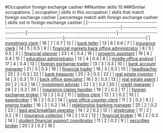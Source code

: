 #Occupation foreign exchange cashier
##Number skills 10
###Similar occupations:
| occupation                                                                                    |   skills in this occupation |   skills that match foreign exchange cashier |   percentage match with foreign exchange cashier |   skills not in foreign exchange cashier |
|:----------------------------------------------------------------------------------------------|----------------------------:|---------------------------------------------:|-------------------------------------------------:|-----------------------------------------:|
| [investment clerk](investment_clerk.md)                                                       |                          19 |                                            7 |                                              0.7 |                                       12 |
| [bank teller](bank_teller.md)                                                                 |                          13 |                                            6 |                                              0.6 |                                        7 |
| [insurance clerk](insurance_clerk.md)                                                         |                          14 |                                            5 |                                              0.5 |                                        9 |
| [financial markets back office administrator](financial_markets_back_office_administrator.md) |                           8 |                                            5 |                                              0.5 |                                        3 |
| [financial planner](financial_planner.md)                                                     |                          23 |                                            4 |                                              0.4 |                                       19 |
| [property assistant](property_assistant.md)                                                   |                          19 |                                            4 |                                              0.4 |                                       15 |
| [education administrator](education_administrator.md)                                         |                          12 |                                            4 |                                              0.4 |                                        8 |
| [middle office analyst](middle_office_analyst.md)                                             |                          17 |                                            4 |                                              0.4 |                                       13 |
| [foreign exchange trader](foreign_exchange_trader.md)                                         |                          13 |                                            3 |                                              0.3 |                                       10 |
| [bank account manager](bank_account_manager.md)                                               |                          21 |                                            3 |                                              0.3 |                                       18 |
| [financial trader](financial_trader.md)                                                       |                          16 |                                            3 |                                              0.3 |                                       13 |
| [headteacher](headteacher.md)                                                                 |                          25 |                                            3 |                                              0.3 |                                       22 |
| [bank treasurer](bank_treasurer.md)                                                           |                          25 |                                            3 |                                              0.3 |                                       22 |
| [real estate investor](real_estate_investor.md)                                               |                          14 |                                            3 |                                              0.3 |                                       11 |
| [back office specialist](back_office_specialist.md)                                           |                          16 |                                            3 |                                              0.3 |                                       13 |
| [real estate agent](real_estate_agent.md)                                                     |                          20 |                                            2 |                                              0.2 |                                       18 |
| [investment adviser](investment_adviser.md)                                                   |                          22 |                                            2 |                                              0.2 |                                       20 |
| [credit manager](credit_manager.md)                                                           |                          28 |                                            2 |                                              0.2 |                                       26 |
| [insurance claims handler](insurance_claims_handler.md)                                       |                          19 |                                            2 |                                              0.2 |                                       17 |
| [foreign exchange broker](foreign_exchange_broker.md)                                         |                          13 |                                            2 |                                              0.2 |                                       11 |
| [billing clerk](billing_clerk.md)                                                             |                          12 |                                            2 |                                              0.2 |                                       10 |
| [pawnbroker](pawnbroker.md)                                                                   |                          16 |                                            2 |                                              0.2 |                                       14 |
| [post office counter clerk](post_office_counter_clerk.md)                                     |                          11 |                                            2 |                                              0.2 |                                        9 |
| [energy trader](energy_trader.md)                                                             |                          16 |                                            2 |                                              0.2 |                                       14 |
| [relationship banking manager](relationship_banking_manager.md)                               |                          25 |                                            2 |                                              0.2 |                                       23 |
| [bed and breakfast operator](bed_and_breakfast_operator.md)                                   |                          14 |                                            2 |                                              0.2 |                                       12 |
| [shipbroker](shipbroker.md)                                                                   |                          11 |                                            2 |                                              0.2 |                                        9 |
| [insurance collector](insurance_collector.md)                                                 |                          14 |                                            2 |                                              0.2 |                                       12 |
| [financial broker](financial_broker.md)                                                       |                          16 |                                            2 |                                              0.2 |                                       14 |
| [student financial support coordinator](student_financial_support_coordinator.md)             |                          11 |                                            2 |                                              0.2 |                                        9 |
| [securities broker](securities_broker.md)                                                     |                          20 |                                            2 |                                              0.2 |                                       18 |
